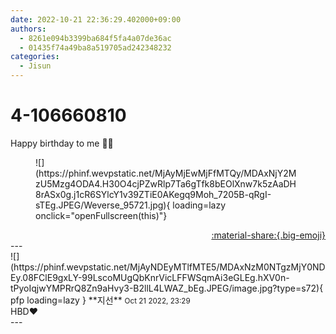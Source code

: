 ```yaml
---
date: 2022-10-21 22:36:29.402000+09:00
authors:
  - 8261e094b3399ba684f5fa4a07de36ac
  - 01435f74a49ba8a519705ad242348232
categories:
  - Jisun
---
```


# 4-106660810

<div class="post-container" markdown="1">
<div class="content-container md-sidebar__scrollwrap" markdown="1">

Happy birthday to me 🎉🎂
<figure markdown="1">
![](https://phinf.wevpstatic.net/MjAyMjEwMjFfMTQy/MDAxNjY2MzU5Mzg4ODA4.H30O4cjPZwRlp7Ta6gTfk8bEOlXnw7k5zAaDH8rASx0g.j1cR6SYlcY1v39ZTiE0AKegq9Moh_7205B-qRgI-sTEg.JPEG/Weverse_95721.jpg){ loading=lazy onclick="openFullscreen(this)"}
</figure>


</div>
</div>

<div style="text-align: right;" markdown="1">
<a href="https://weverse.io/fromis9/fanpost/4-106660810" style="text-align: right;">:material-share:{.big-emoji}</a>
</div>
---

<div class="comments-container md-sidebar__scrollwrap" markdown="1">
<div class="comment" markdown="1">
<div class='id-container' markdown="1">
![](https://phinf.wevpstatic.net/MjAyNDEyMTlfMTE5/MDAxNzM0NTgzMjY0NDEy.08FClE9gxLY-99LscoMUgQbKnrVicLFFWSqmAi3eGLEg.hXV0n-tPyoIqjwYMPRrQ8Zn9aHvy3-B2llL4LWAZ_bEg.JPEG/image.jpg?type=s72){ pfp loading=lazy }
**<span class="artist">지선</span>** <small>Oct 21 2022, 23:29</small><br>
</div>
<div class='comment-body' markdown="1">
HBD♥️
</div>
</div>
</div>
---
